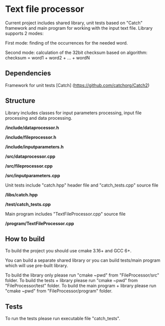 # Text file processor
Current project includes shared library, unit tests based on "Catch" framework and main program for working with the input text file.
Library supports 2 modes:

First mode: finding of the occurrences for the needed word.

Second mode: calculation of the 32bit checksum based on algorithm: checksum = word1 + word2 + ... + wordN

## Dependencies
Framework for unit tests [Catch] (https://github.com/catchorg/Catch2)

## Structure
Library includes classes for input parameters processing, input file processing and data processing.

**/include/dataprocessor.h**

**/include/fileprocessor.h**

**/include/inputparameters.h**

**/src/dataprocessor.cpp**

**/src/fileprocessor.cpp**

**/src/inputparameters.cpp**

Unit tests include "catch.hpp" header file and "catch_tests.cpp" source file

**/libs/catch.hpp**

**/test/catch_tests.cpp**

Main program includes "TextFileProcessor.cpp" source file

**/program/TextFileProcessor.cpp**

## How to build
To build the project you should use cmake 3.16+ and GCC 6+.

You can build a separate shared library or you can build tests/main program which will
use pre-built library.

To build the library only please run "cmake ~pwd" from "FileProcessor/src" folder.
To build the tests + library please run "cmake ~pwd" from "FileProcessor/test" folder.
To build the main program + library please run "cmake ~pwd" from "FileProcessor/program" folder.

## Tests
To run the tests please run executable file "catch_tests".
